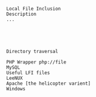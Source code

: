       Local File Inclusion
      Description
      ...
      
      
      
     
     
      Directory traversal
      
      PHP Wrapper php://file
      MySQL
      Useful LFI files
      LeeNUX
      Apache [the helicopter varient]
      Windows
